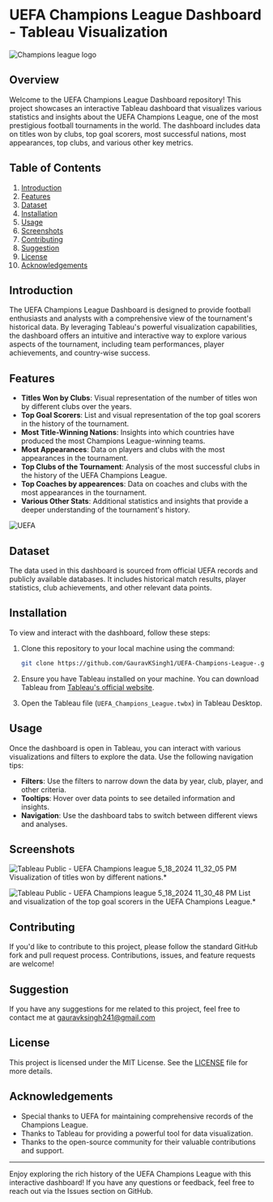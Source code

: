 # UEFA Champions League Dashboard - Tableau Visualization

![Champions league logo](https://github.com/GauravKSingh1/UEFA-Champions-League-/assets/105987725/913ce142-0407-4599-a4a8-e554151594bb)

## Overview

Welcome to the UEFA Champions League Dashboard repository! This project showcases an interactive Tableau dashboard that visualizes various statistics and insights about the UEFA Champions League, one of the most prestigious football tournaments in the world. The dashboard includes data on titles won by clubs, top goal scorers, most successful nations, most appearances, top clubs, and various other key metrics.

## Table of Contents

1. [Introduction](#introduction)
2. [Features](#features)
3. [Dataset](#dataset)
4. [Installation](#installation)
5. [Usage](#usage)
6. [Screenshots](#screenshots)
7. [Contributing](#contributing)
8. [Suggestion ](#suggestion )
9. [License](#license)
10. [Acknowledgements](#acknowledgements)

## Introduction

The UEFA Champions League Dashboard is designed to provide football enthusiasts and analysts with a comprehensive view of the tournament's historical data. By leveraging Tableau's powerful visualization capabilities, the dashboard offers an intuitive and interactive way to explore various aspects of the tournament, including team performances, player achievements, and country-wise success.

## Features

- **Titles Won by Clubs**: Visual representation of the number of titles won by different clubs over the years.
- **Top Goal Scorers**: List and visual representation of the top goal scorers in the history of the tournament.
- **Most Title-Winning Nations**: Insights into which countries have produced the most Champions League-winning teams.
- **Most Appearances**: Data on players and clubs with the most appearances in the tournament.
- **Top Clubs of the Tournament**: Analysis of the most successful clubs in the history of the UEFA Champions League.
- **Top Coaches by appearences**: Data on coaches and clubs with the most appearances in the tournament.
- **Various Other Stats**: Additional statistics and insights that provide a deeper understanding of the tournament's history.


![UEFA](https://github.com/GauravKSingh1/UEFA-Champions-League-/assets/105987725/a431dded-ad1b-47f5-b2d6-ab845462f00a)



## Dataset

The data used in this dashboard is sourced from official UEFA records and publicly available databases. It includes historical match results, player statistics, club achievements, and other relevant data points.

## Installation

To view and interact with the dashboard, follow these steps:

1. Clone this repository to your local machine using the command:
   ```bash
   git clone https://github.com/GauravKSingh1/UEFA-Champions-League-.git
   ```
2. Ensure you have Tableau installed on your machine. You can download Tableau from [Tableau's official website](https://www.tableau.com/).

3. Open the Tableau file (`UEFA_Champions_League.twbx`) in Tableau Desktop.

## Usage

Once the dashboard is open in Tableau, you can interact with various visualizations and filters to explore the data. Use the following navigation tips:

- **Filters**: Use the filters to narrow down the data by year, club, player, and other criteria.
- **Tooltips**: Hover over data points to see detailed information and insights.
- **Navigation**: Use the dashboard tabs to switch between different views and analyses.

## Screenshots

![Tableau Public - UEFA Champions league 5_18_2024 11_32_05 PM](https://github.com/GauravKSingh1/UEFA-Champions-League-/assets/105987725/42c31dec-930d-431a-a7bb-42296aea57a9)
Visualization of titles won by different nations.*

![Tableau Public - UEFA Champions league 5_18_2024 11_30_48 PM](https://github.com/GauravKSingh1/UEFA-Champions-League-/assets/105987725/84a1a840-22f9-4b7e-acd8-c7fbfdbd3443)
List and visualization of the top goal scorers in the UEFA Champions League.*

## Contributing

If you'd like to contribute to this project, please follow the standard GitHub fork and pull request process. Contributions, issues, and feature requests are welcome!

## Suggestion 
If you have any suggestions for me related to this project, feel free to contact me at gauravksingh241@gmail.com 

## License

This project is licensed under the MIT License. See the [LICENSE](LICENSE) file for more details.

## Acknowledgements

- Special thanks to UEFA for maintaining comprehensive records of the Champions League.
- Thanks to Tableau for providing a powerful tool for data visualization.
- Thanks to the open-source community for their valuable contributions and support.

---

Enjoy exploring the rich history of the UEFA Champions League with this interactive dashboard! If you have any questions or feedback, feel free to reach out via the Issues section on GitHub.
